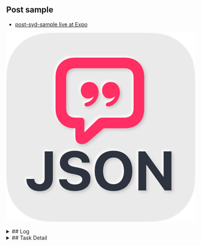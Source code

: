 ## Post sample

- [post-syd-sample live at Expo](https://expo.io/@mgunsd/posts-syd-demo)

<a href="https://expo.io/@mgunsd/posts-syd-demo">![NWS](https://github.com/mgunsd/posts-syd-demo/raw/master/src/assets/icon.png)</a>

<details>
<summary>
## Log
</summary>

`expo init post-syd-sample`
`expo install @react-navigation/native react-native-reanimated react-native-gesture-handler react-native-screens react-native-safe-area-context @react-native-community/masked-view @react-navigation/stack react-native-paper @react-navigation/drawer @use-expo/font axios expo-linear-gradient expo-blur`

- `git commit -am "Module resolver added to babel.config.js for absolute paths"`
- `git commit -am "RN Expo BoilerPlate constructed"`
- `git commit -am "Assets added"`
- `git commit -am "Navigation Structured"`
- `git commit -am "Theme Context system added"`
- `git commit -am "Common components build"`
- `git commit -am "Drawer Screens initiated"`
- `git commit -am "Task Screens initiated"`
- `git commit -am "Custom Hook constructed for HTTP req"`
- `git commit -am "Working Draft 1"`
- `git commit -am "Working Draft 2 Credits Update"`
- Deployed to expo
- Push to github

</details>

<details>
<summary>
## Task Detail
</summary>
## Using the API endpoint

GET ​http://jsonplaceholder.typicode.com/posts
GET ​http://jsonplaceholder.typicode.com/users
GET ​http://jsonplaceholder.typicode.com/comments

Create a simple React Native app with two screens:

## Screen1:

A screen containing a list of posts, each cell displaying the title of the post. Tapping a cell should take you to Screen2.

## Screen2:

The detail screen for the selected post
● Back button should take you back to screen 1
● Post title
● Post body
● Post username
● Post comments (cells with their names and bodies)
Please do not focus on the UI, the focus of this exercise should be the quality of the code. The use of any 3rd party library is permitted.
The solution can be submitted via a zip archive or as a GIT repo (preferred solution).

<details>
